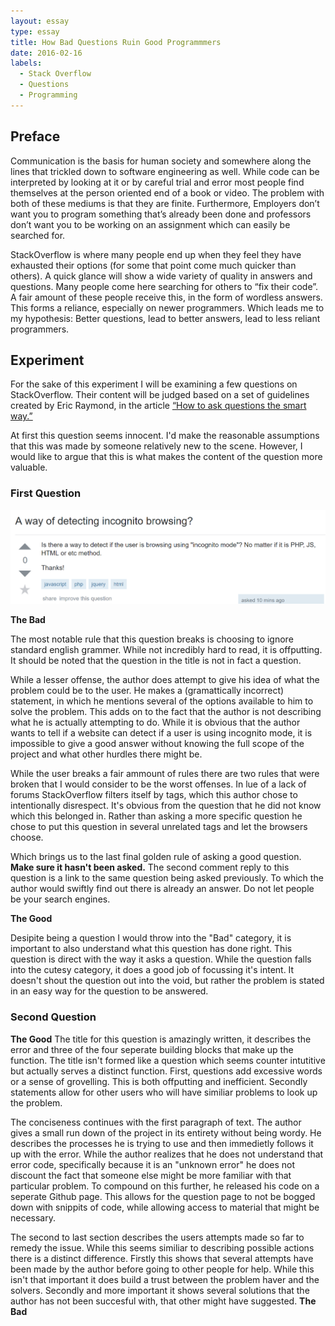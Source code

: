 ```yaml
---
layout: essay
type: essay
title: How Bad Questions Ruin Good Programmmers
date: 2016-02-16
labels:
  - Stack Overflow
  - Questions
  - Programming
---
```



## Preface

Communication is the basis for human society and somewhere along the lines that trickled down to software engineering as well. While code can be interpreted by looking at it or by careful trial and error most people find themselves at the person oriented end of a book or video. The problem with both of these mediums is that they are finite. Furthermore, Employers don’t want you to program something that’s already been done and professors don’t want you to be working on an assignment which can easily be searched for. 

StackOverflow is where many people end up when they feel they have exhausted their options (for some that point come much quicker than others). A quick glance will show a wide variety of quality in answers and questions. Many people come here searching for others to “fix their code”.  A fair amount of these people receive this, in the form of wordless answers. This forms a reliance, especially on newer programmers. Which leads me to my hypothesis: Better questions, lead to better answers, lead to less reliant programmers. 

## Experiment

For the sake of this experiment I will be examining a few questions on StackOverflow. Their content will be judged based on a set of guidelines created by Eric Raymond, in the article <a href="http://www.catb.org/esr/faqs/smart-questions.html#forum">“How to ask questions the smart way.” </a>

At first this question seems innocent. I'd make the reasonable assumptions that this was made by someone relatively new to the scene. However, I would like to argue that this is what makes the content of the question more valuable.

### First Question
<a href="http://stackoverflow.com/questions/41882147/a-way-of-detecting-incognito-browsing"><img class="ui center image" style="" src="../images/SOquestion1.png"></a>

**The Bad**

  The most notable rule that this question breaks is choosing to ignore standard english grammer. While not incredibly hard to read, it is offputting. It should be noted that the question in the title is not in fact a question.
  
  While a lesser offense, the author does attempt to give his idea of what the problem could be to the user. He makes a (gramattically incorrect) statement, in which he mentions several of the options available to him to solve the problem. This adds on to the fact that the author is not describing what he is actually attempting to do. While it is obvious that the author wants to tell if a website can detect if a user is using incognito mode, it is impossible to give a good answer without knowing the full scope of the project and what other hurdles there might be.
  
  While the user breaks a fair ammount of rules there are two rules that were broken that I would consider to be the worst offenses. In lue of a lack of forums StackOverflow filters itself by tags, which this author chose to intentionally disrespect. It's obvious from the question that he did not know which this belonged in. Rather than asking a more specific question he chose to put this question in several unrelated tags and let the browsers choose. 
  
  Which brings us to the last final golden rule of asking a good question. **Make sure it hasn't been asked.** The second comment reply to this question is a link to the same question being asked previously. To which the author would swiftly find out there is already an answer. Do not let people be your search engines. 
  
**The Good**

  Desipite being a question I would throw into the "Bad" category, it is important to also understand what this question has done right. This question is direct with the way it asks a question. While the question falls into the cutesy category, it does a good job of focussing it's intent. It doesn't shout the question out into the void, but rather the problem is stated in an easy way for the question to be answered.
  
### Second Question

 **The Good**
  The title for this question is amazingly written, it describes the error and three of the four seperate building blocks that make up the function. The title isn't formed like a question which seems counter intutitive but actually serves a distinct function. First, questions add excessive words or a sense of grovelling. This is both offputting and inefficient. Secondly statements allow for other users who will have similiar problems to look up the problem. 
  
   The conciseness continues with the first paragraph of text. The author gives a small run down of the project in its entirety without being wordy. He describes the processes he is trying to use and then immedietly follows it up with the error. While the author realizes that he does not understand that error code, specifically because it is an "unknown error" he does not discount the fact that someone else might be more familiar with that particular problem. To compound on this further, he released his code on a seperate Github page. This allows for the question page to not be bogged down with snippits of code, while allowing access to material that might be necessary. 
   
   The second to last section describes the users attempts made so far to remedy the issue. While this seems similiar to describing possible actions there is a distinct difference. Firstly this shows that several attempts have been made by the author before going to other people for help. While this isn't that important it does build a trust between the problem haver and the solvers. Secondly and more important it shows several solutions that the author has not been succesful with, that other might have suggested.
 **The Bad**
